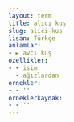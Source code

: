 ```yaml
---
layout: term
title: alıcı kuş
slug: alici-kus
lisan: Türkçe
anlamlar:
- ► avcı kuş
ozellikler:
- - isim
  - ağızlardan
ornekler:
- - ''
orneklerkaynak:
- - ''
---
```

